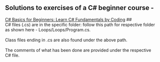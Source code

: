 ## Solutions to exercises of a C# beginner course - 
[C# Basics for Beginners: Learn C# Fundamentals by Coding](https://www.udemy.com/course/csharp-tutorial-for-beginners/learn/lecture/3684166?start=15#overview) ##
<br> C# files (.cs) are in the specific folder: follow this path for respective folder as shown here - Loops/Loops/Program.cs. </br>
 <br> Class files ending in .cs are also found under the above path. </br>
 <br> The comments of what has been done are provided under the respective C# file. </br>
